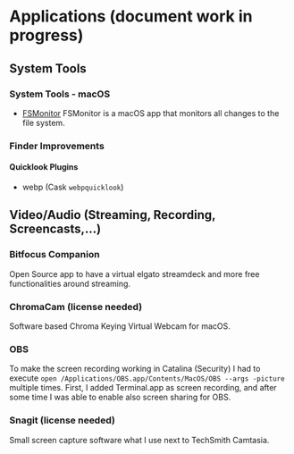 # Applications (document work in progress)

## System Tools

### System Tools - macOS

* [FSMonitor](https://fsmonitor.com) FSMonitor is a macOS app that monitors all changes to the file system.

### Finder Improvements

#### Quicklook Plugins

* webp (Cask `webpquicklook`)

## Video/Audio (Streaming, Recording, Screencasts,...)

### Bitfocus Companion

Open Source app to have a virtual elgato streamdeck and more free functionalities around streaming.

### ChromaCam (license needed)

Software based Chroma Keying Virtual Webcam for macOS.

### OBS

To make the screen recording working in Catalina (Security) I had to execute `open /Applications/OBS.app/Contents/MacOS/OBS --args -picture` multiple times. First, I added Terminal.app as screen recording, and after some time I was able to enable also screen sharing for OBS.

### Snagit (license needed)

Small screen capture software what I use next to TechSmith Camtasia.

